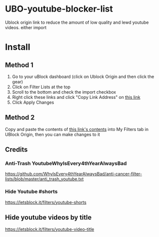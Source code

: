 # UBO-youtube-blocker-list
Ublock origin link to reduce the amount of low quality and lewd youtube videos. 
either import 
# Install
## Method 1
1. Go to your uBlock dashboard (click on Ublock Origin and then click the gear)
2. Click on Filter Lists at the top
3. Scroll to the bottom and check the import checkbox
4. Right click these links and click "Copy Link Address" on [this link](https://github.com/JosephArney566/UBO-youtube-blocker-list/blob/main/my%20personal%20Ublock%20filters.txt)
5. Click Apply Changes
## Method 2
Copy and paste the contents of [this link's contents](https://github.com/JosephArney566/UBO-youtube-blocker-list/blob/main/my%20personal%20Ublock%20filters.txt) into My Filters tab in UBlock Origin, then you can make changes to it
## Credits
### Anti-Trash YoutubeWhyIsEvery4thYearAlwaysBad
https://github.com/WhyIsEvery4thYearAlwaysBad/anti-cancer-filter-lists/blob/master/anti_trash_youtube.txt
### Hide Youtube #shorts 
https://letsblock.it/filters/youtube-shorts
## Hide youtube videos by title
https://letsblock.it/filters/youtube-video-title
